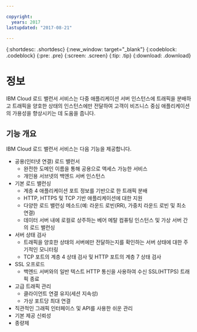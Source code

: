 ```yaml
---

copyright:
  years: 2017
lastupdated: "2017-08-21"

---
```


{:shortdesc: .shortdesc}
{:new_window: target="_blank"}
{:codeblock: .codeblock}
{:pre: .pre}
{:screen: .screen}
{:tip: .tip}
{:download: .download}

# 정보

IBM Cloud 로드 밸런서 서비스는 다중 애플리케이션 서버 인스턴스에 트래픽을 분배하고 트래픽을 양호한 상태의 인스턴스에만 전달하여 고객이 비즈니스 중심 애플리케이션의 가용성을 향상시키는 데 도움을 줍니다.

## 기능 개요
IBM Cloud 로드 밸런서 서비스는 다음 기능을 제공합니다.

* 공용(인터넷 연결) 로드 밸런서
	* 완전한 도메인 이름을 통해 공용으로 액세스 가능한 서비스
	* 개인용 서브넷의 백엔드 서버 인스턴스
* 기본 로드 밸런싱
	* 계층 4 애플리케이션 포트 정보를 기반으로 한 트래픽 분배
	* HTTP, HTTPS 및 TCP 기반 애플리케이션에 대한 지원 
	* 다양한 로드 밸런싱 메소드(예: 라운드 로빈(RR), 가중치 라운드 로빈 및 최소 연결)
	* 데이터 서버 내에 로컬로 상주하는 베어 메탈 컴퓨팅 인스턴스 및 가상 서버 간의 로드 밸런싱
* 서버 상태 검사
	* 트래픽을 양호한 상태의 서버에만 전달하는지를 확인하는 서버 상태에 대한 주기적인 모니터링 
	* TCP 포트의 계층 4 상태 검사 및 HTTP 포트의 계층 7 상태 검사 
* SSL 오프로드
	* 백엔드 서버와의 일반 텍스트 HTTP 통신을 사용하여 수신 SSL(HTTPS) 트래픽 종료
* 고급 트래픽 관리
	* 클라이언트 연결 유지(세션 지속성)
	* 가상 포트당 최대 연결
* 직관적인 그래픽 인터페이스 및 API를 사용한 쉬운 관리
* 기본 제공 신뢰성 
* 종량제 
